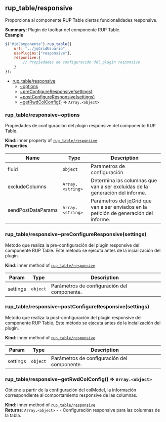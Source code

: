 <a name="module_rup_table/responsive"></a>

## rup_table/responsive
Proporciona al componente RUP Table ciertas funcionalidades responsive.

**Summary**: Plugin de toolbar del componente RUP Table.  
**Example**  
```js
$("#idComponente").rup_table({	url: "../jqGridUsuario",	usePlugins:["responsive"],	responsive:{		// Propiedades de configuración del plugin responsive	}});
```

* [rup_table/responsive](#module_rup_table/responsive)
    * [~options](#module_rup_table/responsive..options)
    * [~preConfigureResponsive(settings)](#module_rup_table/responsive..preConfigureResponsive)
    * [~postConfigureResponsive(settings)](#module_rup_table/responsive..postConfigureResponsive)
    * [~getRwdColConfig()](#module_rup_table/responsive..getRwdColConfig) ⇒ <code>Array.&lt;object&gt;</code>

<a name="module_rup_table/responsive..options"></a>

### rup_table/responsive~options
Propiedades de configuración del plugin responsive del componente RUP Table.

**Kind**: inner property of [<code>rup_table/responsive</code>](#module_rup_table/responsive)  
**Properties**

| Name | Type | Description |
| --- | --- | --- |
| fluid | <code>object</code> | Parametros de configuración |
| excludeColumns | <code>Array.&lt;string&gt;</code> | Determina las columnas que van a ser excluidas de la generación del informe. |
| sendPostDataParams | <code>Array.&lt;string&gt;</code> | Parámetros del jqGrid que van a ser enviados en la petición de generación del informe. |

<a name="module_rup_table/responsive..preConfigureResponsive"></a>

### rup_table/responsive~preConfigureResponsive(settings)
Metodo que realiza la pre-configuración del plugin responsive del componente RUP Table.Este método se ejecuta antes de la incialización del plugin.

**Kind**: inner method of [<code>rup_table/responsive</code>](#module_rup_table/responsive)  

| Param | Type | Description |
| --- | --- | --- |
| settings | <code>object</code> | Parámetros de configuración del componente. |

<a name="module_rup_table/responsive..postConfigureResponsive"></a>

### rup_table/responsive~postConfigureResponsive(settings)
Metodo que realiza la post-configuración del plugin responsive del componente RUP Table.Este método se ejecuta antes de la incialización del plugin.

**Kind**: inner method of [<code>rup_table/responsive</code>](#module_rup_table/responsive)  

| Param | Type | Description |
| --- | --- | --- |
| settings | <code>object</code> | Parámetros de configuración del componente. |

<a name="module_rup_table/responsive..getRwdColConfig"></a>

### rup_table/responsive~getRwdColConfig() ⇒ <code>Array.&lt;object&gt;</code>
Obtiene a partir de la configuración del colModel, la información correspondiente al comportamiento responsive de las columnas.

**Kind**: inner method of [<code>rup_table/responsive</code>](#module_rup_table/responsive)  
**Returns**: <code>Array.&lt;object&gt;</code> - - Configuración responsive para las columnas de la tabla.  
